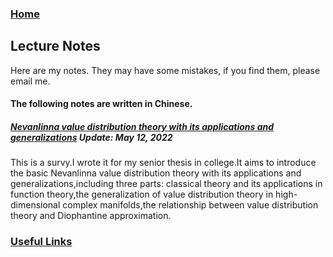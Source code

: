 ### [Home](https://artinkevin.github.io/homepage/)
## Lecture Notes
Here are my notes. They may have some mistakes, if you find them, please email me.

#### The following notes are written in Chinese.
##### **[Nevanlinna value distribution theory with its applications and generalizations](https://github.com/ArtinKevin/homepage/raw/main/%E6%AF%95%E4%B8%9A%E8%AE%BA%E6%96%871.pdf)** _Update: May 12, 2022_
This is a survy.I wrote it for my senior thesis in college.It aims to introduce the basic Nevanlinna value distribution theory with its applications and generalizations,including three parts: classical theory and its applications in function theory,the generalization of value distribution theory in high-dimensional complex manifolds,the relationship between value distribution theory and Diophantine approximation.

### [Useful Links]( https://artinkevin.github.io/Links/)

